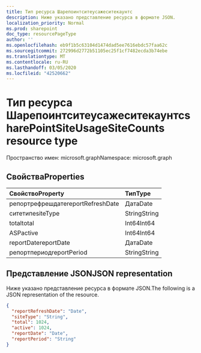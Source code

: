 ```yaml
---
title: Тип ресурса Шарепоинтситеусажеситекаунтс
description: Ниже указано представление ресурса в формате JSON.
localization_priority: Normal
ms.prod: sharepoint
doc_type: resourcePageType
author: ''
ms.openlocfilehash: eb9f1b5c63104d1474dad5ee7616ebdc57faa62c
ms.sourcegitcommit: 272996d2772b51105ec25f1cf7482ecda3b74ebe
ms.translationtype: MT
ms.contentlocale: ru-RU
ms.lasthandoff: 03/05/2020
ms.locfileid: "42520662"
---
```

# <a name="sharepointsiteusagesitecounts-resource-type"></a><span data-ttu-id="c8c1a-103">Тип ресурса Шарепоинтситеусажеситекаунтс</span><span class="sxs-lookup"><span data-stu-id="c8c1a-103">sharePointSiteUsageSiteCounts resource type</span></span>

<span data-ttu-id="c8c1a-104">Пространство имен: microsoft.graph</span><span class="sxs-lookup"><span data-stu-id="c8c1a-104">Namespace: microsoft.graph</span></span>

## <a name="properties"></a><span data-ttu-id="c8c1a-105">Свойства</span><span class="sxs-lookup"><span data-stu-id="c8c1a-105">Properties</span></span>

| <span data-ttu-id="c8c1a-106">Свойство</span><span class="sxs-lookup"><span data-stu-id="c8c1a-106">Property</span></span>          | <span data-ttu-id="c8c1a-107">Тип</span><span class="sxs-lookup"><span data-stu-id="c8c1a-107">Type</span></span>   |
| :---------------- | :----- |
| <span data-ttu-id="c8c1a-108">репортрефрешдате</span><span class="sxs-lookup"><span data-stu-id="c8c1a-108">reportRefreshDate</span></span> | <span data-ttu-id="c8c1a-109">Дата</span><span class="sxs-lookup"><span data-stu-id="c8c1a-109">Date</span></span>   |
| <span data-ttu-id="c8c1a-110">ситетипе</span><span class="sxs-lookup"><span data-stu-id="c8c1a-110">siteType</span></span>          | <span data-ttu-id="c8c1a-111">String</span><span class="sxs-lookup"><span data-stu-id="c8c1a-111">String</span></span> |
| <span data-ttu-id="c8c1a-112">total</span><span class="sxs-lookup"><span data-stu-id="c8c1a-112">total</span></span>             | <span data-ttu-id="c8c1a-113">Int64</span><span class="sxs-lookup"><span data-stu-id="c8c1a-113">Int64</span></span>  |
| <span data-ttu-id="c8c1a-114">ASP</span><span class="sxs-lookup"><span data-stu-id="c8c1a-114">active</span></span>            | <span data-ttu-id="c8c1a-115">Int64</span><span class="sxs-lookup"><span data-stu-id="c8c1a-115">Int64</span></span>  |
| <span data-ttu-id="c8c1a-116">reportDate</span><span class="sxs-lookup"><span data-stu-id="c8c1a-116">reportDate</span></span>        | <span data-ttu-id="c8c1a-117">Дата</span><span class="sxs-lookup"><span data-stu-id="c8c1a-117">Date</span></span>   |
| <span data-ttu-id="c8c1a-118">репортпериод</span><span class="sxs-lookup"><span data-stu-id="c8c1a-118">reportPeriod</span></span>      | <span data-ttu-id="c8c1a-119">String</span><span class="sxs-lookup"><span data-stu-id="c8c1a-119">String</span></span> |

## <a name="json-representation"></a><span data-ttu-id="c8c1a-120">Представление JSON</span><span class="sxs-lookup"><span data-stu-id="c8c1a-120">JSON representation</span></span>

<span data-ttu-id="c8c1a-121">Ниже указано представление ресурса в формате JSON.</span><span class="sxs-lookup"><span data-stu-id="c8c1a-121">The following is a JSON representation of the resource.</span></span>

<!-- {
  "blockType": "resource",
  "@odata.type": "microsoft.graph.sharePointSiteUsageSiteCounts"
} -->

```json
{
  "reportRefreshDate": "Date", 
  "siteType": "String", 
  "total": 1024, 
  "active": 1024, 
  "reportDate": "Date", 
  "reportPeriod": "String"
}
```
